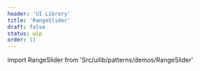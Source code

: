 ```yaml
---
header: 'UI Library'
title: 'RangeSlider'
draft: false
status: wip
order: 11
---
```


<!--
  ATTENTION: This file is auto generated by using "makeDemosFactory".
  Do not change the content!
-->

import RangeSlider from 'Src/uilib/patterns/demos/RangeSlider'

<RangeSlider />
